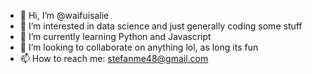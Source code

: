 - 👋 Hi, I’m @waifuisalie
- 👀 I’m interested in data science and just generally coding some stuff
- 🌱 I’m currently learning Python and Javascript
- 💞️ I’m looking to collaborate on anything lol, as long its fun
- 📫 How to reach me: stefanme48@gmail.com


